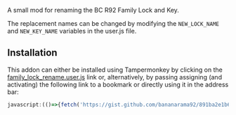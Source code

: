 A small mod for renaming the BC R92 Family Lock and Key.

The replacement names can be changed by modifying the `NEW_LOCK_NAME` and `NEW_KEY_NAME` variables in the user.js file.

## Installation
This addon can either be installed using Tampermonkey by clicking on the [family_lock_rename.user.js](https://gist.github.com/bananarama92/891ba2e1b6f85bc962b954c297f2d68c/raw/1e00a86f76ef8f12c5f1448b4862e4adaa4e90ef/family_lock_rename.user.js) link or, alternatively, by passing assigning (and activating) the following link to a bookmark or directly using it in the address bar:

```js
javascript:(()=>{fetch('https://gist.github.com/bananarama92/891ba2e1b6f85bc962b954c297f2d68c/raw/1e00a86f76ef8f12c5f1448b4862e4adaa4e90ef/family_lock_rename.user.js').then(r=>r.text()).then(r=>eval(r));})();
```